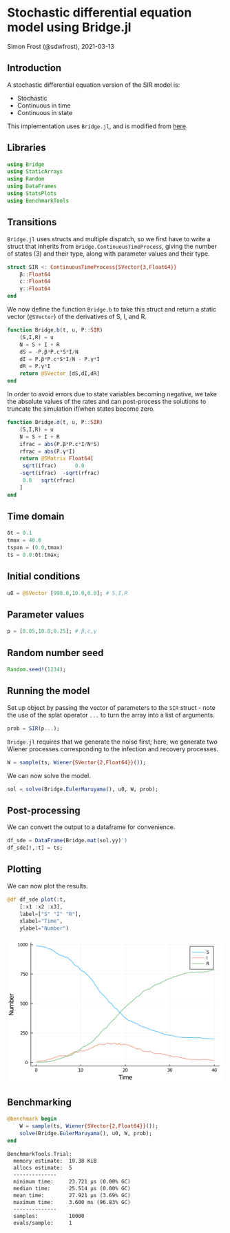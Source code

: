 # Stochastic differential equation model using Bridge.jl
Simon Frost (@sdwfrost), 2021-03-13

## Introduction

A stochastic differential equation version of the SIR model is:

- Stochastic
- Continuous in time
- Continuous in state

This implementation uses `Bridge.jl`, and is modified from [here](http://www.math.chalmers.se/~smoritz/journal/2018/01/19/parameter-inference-for-a-simple-sir-model/).

## Libraries

```julia
using Bridge
using StaticArrays
using Random
using DataFrames
using StatsPlots
using BenchmarkTools
```




## Transitions

`Bridge.jl` uses structs and multiple dispatch, so we first have to write a struct that inherits from `Bridge.ContinuousTimeProcess`, giving the number of states (3) and their type, along with parameter values and their type.

```julia
struct SIR <: ContinuousTimeProcess{SVector{3,Float64}}
    β::Float64
    c::Float64
    γ::Float64
end
```




We now define the function `Bridge.b` to take this struct and return a static vector (`@SVector`) of the derivatives of S, I, and R.

```julia
function Bridge.b(t, u, P::SIR)
    (S,I,R) = u
    N = S + I + R
    dS = -P.β*P.c*S*I/N
    dI = P.β*P.c*S*I/N - P.γ*I
    dR = P.γ*I
    return @SVector [dS,dI,dR]
end
```




In order to avoid errors due to state variables becoming negative, we take the absolute values of the rates and can post-process the solutions to truncate the simulation if/when states become zero.

```julia
function Bridge.σ(t, u, P::SIR)
    (S,I,R) = u
    N = S + I + R
    ifrac = abs(P.β*P.c*I/N*S)
    rfrac = abs(P.γ*I)
    return @SMatrix Float64[
     sqrt(ifrac)      0.0
    -sqrt(ifrac)  -sqrt(rfrac)
     0.0   sqrt(rfrac)
    ]
end
```




## Time domain

```julia
δt = 0.1
tmax = 40.0
tspan = (0.0,tmax)
ts = 0.0:δt:tmax;
```




## Initial conditions

```julia
u0 = @SVector [990.0,10.0,0.0]; # S,I,R
```




## Parameter values

```julia
p = [0.05,10.0,0.25]; # β,c,γ
```




## Random number seed

```julia
Random.seed!(1234);
```




## Running the model

Set up object by passing the vector of parameters to the `SIR` struct - note the use of the splat operator `...` to turn the array into a list of arguments.

```julia
prob = SIR(p...);
```




`Bridge.jl` requires that we generate the noise first; here, we generate two Wiener processes corresponding to the infection and recovery processes.

```julia
W = sample(ts, Wiener{SVector{2,Float64}}());
```




We can now solve the model.

```julia
sol = solve(Bridge.EulerMaruyama(), u0, W, prob);
```




## Post-processing

We can convert the output to a dataframe for convenience.

```julia
df_sde = DataFrame(Bridge.mat(sol.yy)')
df_sde[!,:t] = ts;
```




## Plotting

We can now plot the results.

```julia
@df df_sde plot(:t,
    [:x1 :x2 :x3],
    label=["S" "I" "R"],
    xlabel="Time",
    ylabel="Number")
```

![](figures/sde_bridge_13_1.png)



## Benchmarking

```julia
@benchmark begin
    W = sample(ts, Wiener{SVector{2,Float64}}());
    solve(Bridge.EulerMaruyama(), u0, W, prob);
end
```

```
BenchmarkTools.Trial: 
  memory estimate:  19.38 KiB
  allocs estimate:  5
  --------------
  minimum time:     23.721 μs (0.00% GC)
  median time:      25.514 μs (0.00% GC)
  mean time:        27.921 μs (3.69% GC)
  maximum time:     3.600 ms (96.83% GC)
  --------------
  samples:          10000
  evals/sample:     1
```


